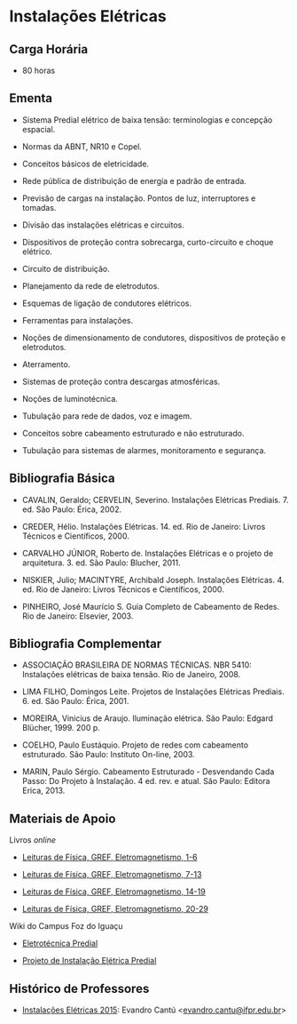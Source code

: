 # Instalações Elétricas

## Carga Horária

- 80 horas

## Ementa

- Sistema Predial elétrico de baixa tensão: terminologias e concepção espacial.
- Normas da ABNT, NR10 e Copel.
- Conceitos básicos de eletricidade.
- Rede pública de distribuição de energia e padrão de entrada.
- Previsão de cargas na instalação. Pontos de luz, interruptores e tomadas.
- Divisão das instalações elétricas e circuitos.
- Dispositivos de proteção contra sobrecarga, curto-circuito e choque elétrico.
- Circuito de distribuição.
- Planejamento da rede de eletrodutos.
- Esquemas de ligação de condutores elétricos.
- Ferramentas para instalações.
- Noções de dimensionamento de condutores, dispositivos de proteção e eletrodutos.
- Aterramento.
- Sistemas de proteção contra descargas atmosféricas.
- Noções de luminotécnica.
- Tubulação para rede de dados, voz e imagem.
- Conceitos sobre cabeamento estruturado e não estruturado.
- Tubulação para sistemas de alarmes, monitoramento e segurança.

## Bibliografia Básica

- CAVALIN, Geraldo; CERVELIN, Severino. Instalações Elétricas Prediais. 7. ed. São Paulo: Érica, 2002.
- CREDER, Hélio. Instalações Elétricas. 14. ed. Rio de Janeiro: Livros Técnicos e Científicos, 2000.
- CARVALHO JÚNIOR, Roberto de. Instalações Elétricas e o projeto de arquitetura. 3. ed. São Paulo: Blucher, 2011.
- NISKIER, Julio; MACINTYRE, Archibald Joseph. Instalações Elétricas. 4. ed. Rio de Janeiro: Livros Técnicos e Científicos, 2000.
- PINHEIRO, José Maurício S. Guia Completo de Cabeamento de Redes. Rio de Janeiro: Elsevier, 2003.

## Bibliografia Complementar

- ASSOCIAÇÃO BRASILEIRA DE NORMAS TÉCNICAS. NBR 5410: Instalações elétricas de baixa tensão. Rio de Janeiro, 2008.
- LIMA FILHO, Domingos Leite. Projetos de Instalações Elétricas Prediais. 6. ed. São Paulo: Érica, 2001.
- MOREIRA, Vinicius de Araujo. Iluminação elétrica. São Paulo: Edgard Blücher, 1999. 200 p.
- COELHO, Paulo Eustáquio. Projeto de redes com cabeamento estruturado. São Paulo: Instituto On-line, 2003.
- MARIN, Paulo Sérgio. Cabeamento Estruturado - Desvendando Cada Passo: Do Projeto à Instalação. 4 ed. rev. e atual. São Paulo: Editora Erica, 2013.

## Materiais de Apoio

Livros *online*  

- <a href="Mídia:GrefEletro1.pdf" class="wikilink" title="Leituras de Física, GREF, Eletromagnetismo, 1-6">Leituras de Física, GREF, Eletromagnetismo, 1-6</a>
- <a href="Mídia:GrefEletro2.pdf" class="wikilink" title="Leituras de Física, GREF, Eletromagnetismo, 7-13">Leituras de Física, GREF, Eletromagnetismo, 7-13</a>
- <a href="Mídia:GrefEletro3.pdf" class="wikilink" title="Leituras de Física, GREF, Eletromagnetismo, 14-19">Leituras de Física, GREF, Eletromagnetismo, 14-19</a>
- <a href="Mídia:GrefEletro4.pdf" class="wikilink" title="Leituras de Física, GREF, Eletromagnetismo, 20-29">Leituras de Física, GREF, Eletromagnetismo, 20-29</a>

Wiki do Campus Foz do Iguaçu  

- <a href="Eletrotécnica_Predial" class="wikilink" title="Eletrotécnica Predial">Eletrotécnica Predial</a>
- <a href="Projeto_de_Instalação_Elétrica_Predial" class="wikilink" title="Projeto de Instalação Elétrica Predial">Projeto de Instalação Elétrica Predial</a>

## Histórico de Professores

- <a href="Instalações_Elétricas_2015" class="wikilink" title="Instalações Elétricas 2015">Instalações Elétricas 2015</a>: Evandro Cantú \<evandro.cantu@ifpr.edu.br\>
